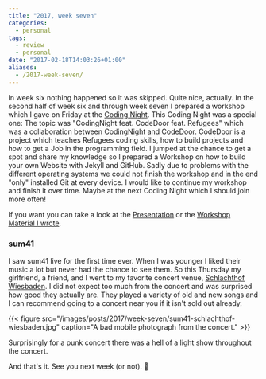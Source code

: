 ```yaml
---
title: "2017, week seven"
categories: 
  - personal
tags:
  - review
  - personal
date: "2017-02-18T14:03:26+01:00"
aliases:
  - /2017-week-seven/
---
```


In week six nothing happened so it was skipped. Quite nice, actually. In the second half of week six and through week seven I prepared a workshop which I gave on Friday at the [Coding Night](https://www.meetup.com/de-DE/Frankfurt-Developers/events/237066551/). This Coding Night was a special one: The topic was "CodingNight feat. CodeDoor feat. Refugees" which was a collaboration between [CodingNight](https://www.meetup.com/de-DE/Frankfurt-Developers/) and [CodeDoor](http://codedoor.org/). CodeDoor is a project which teaches Refugees coding skills, how to build projects and how to get a Job in the programming field. I jumped at the chance to get a spot and share my knowledge so I prepared a Workshop on how to build your own Website with Jekyll and GitHub. Sadly due to problems with the different operating systems we could not finish the workshop and in the end "only" installed Git at every device. I would like to continue my workshop and finish it over time. Maybe at the next Coding Night which I should join more often!

If you want you can take a look at the [Presentation](https://docs.google.com/presentation/d/1F6Xi-zF0YjaQ7q85Ot6jtrrMVD0njcBijXOqNDsM57Y/edit?usp=sharing) or the [Workshop Material I wrote](https://lab.kevingimbel.me/workshop/2017/coding-night-x-code-door/).

### sum41

I saw sum41 live for the first time ever. When I was younger I liked their music a lot but never had the chance to see them. So this Thursday my girlfriend, a friend, and I went to my favorite concert venue, [Schlachthof Wiesbaden](https://schlachthof-wiesbaden.de/). I did not expect too much from the concert and was surprised how good they actually are. They played a variety of old and new songs and I can recommend going to a concert near you if it isn't sold out already.

{{< figure src="/images/posts/2017/week-seven/sum41-schlachthof-wiesbaden.jpg" caption="A bad mobile photograph from the concert." >}}

Surprisingly for a punk concert there was a hell of a light show throughout the concert.

And that's it. See you next week (or not). 👋
